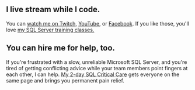 ## I live stream while I code.

You can [watch me on Twitch](https://www.twitch.tv/BrentOzar), [YouTube](https://www.youtube.com/c/BrentOzarUnlimited), or [Facebook](https://www.facebook.com/brentozar). If you like those, you'll love [my SQL Server training classes.](https://www.brentozar.com/training/)

## You can hire me for help, too.

If you're frustrated with a slow, unreliable Microsoft SQL Server, and you're tired of getting conflicting advice while your team members point fingers at each other, I can help. [My 2-day SQL Critical Care](https://www.brentozar.com/sql-critical-care/) gets everyone on the same page and brings you permanent pain relief.